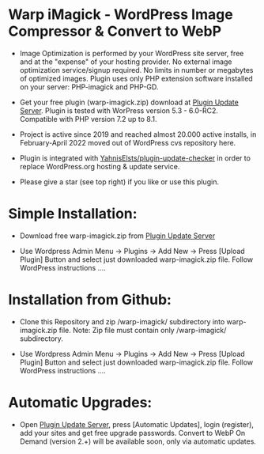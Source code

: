 # Warp iMagick - WordPress Image Compressor & Convert to WebP

* Image Optimization is performed by your WordPress site server, free and at the "expense" of your hosting provider. No external image optimization service/signup required. No limits in number or megabytes of optimized images. Plugin uses only PHP extension software installed on your server: PHP-imagick and PHP-GD.

* Get your free plugin (warp-imagick.zip) download at [Plugin Update Server](https://warp-imagick.pagespeed.club/). Plugin is tested with WorPress version 5.3 - 6.0-RC2. Compatible with PHP version 7.2 up to 8.1.

* Project is active since 2019 and reached almost 20.000 active installs, in February-April 2022 moved out of WordPress cvs repository here.

* Plugin is integrated with [YahnisElsts/plugin-update-checker](https://github.com/YahnisElsts/plugin-update-checker) in order to replace WordPress.org hosting & update service.

* Please give a star (see top right) if you like or use this plugin.

# Simple Installation:

* Download free warp-imagick.zip from [Plugin Update Server](https://warp-imagick.pagespeed.club/)

* Use Wordpress Admin Menu -> Plugins -> Add New -> Press [Upload Plugin] Button and select just downloaded warp-imagick.zip file. Follow WordPress instructions ....

# Installation from Github:

* Clone this Repository and zip /warp-imagick/ subdirectory into warp-imagick.zip file. Note: Zip file must contain only /warp-imagick/ subdirectory.

* Use Wordpress Admin Menu -> Plugins -> Add New -> Press [Upload Plugin] Button and select just downloaded warp-imagick.zip file. Follow WordPress instructions ....

# Automatic Upgrades:

* Open [Plugin Update Server](https://warp-imagick.pagespeed.club/), press [Automatic Updates], login (register), add your sites and get free upgrade passwords. Convert to WebP On Demand (version 2.+) will be available soon, only via automatic updates.
